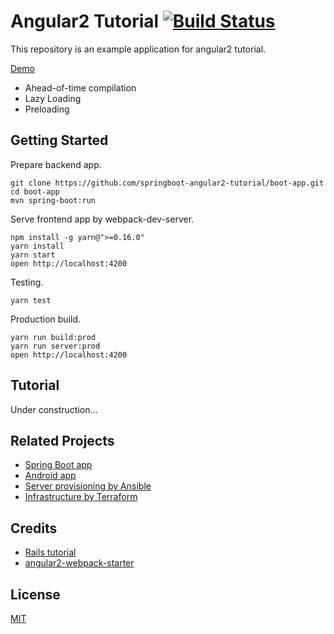# Angular2 Tutorial [![Build Status][travis-image]][travis-url]

This repository is an example application for angular2 tutorial.

[Demo](https://micropost.hana053.com/)

* Ahead-of-time compilation
* Lazy Loading
* Preloading 

## Getting Started

Prepare backend app.

```
git clone https://github.com/springboot-angular2-tutorial/boot-app.git
cd boot-app
mvn spring-boot:run
```

Serve frontend app by webpack-dev-server.

```
npm install -g yarn@">=0.16.0"
yarn install
yarn start
open http://localhost:4200
```

Testing.

```
yarn test
```

Production build.

```
yarn run build:prod
yarn run server:prod
open http://localhost:4200
```

## Tutorial

Under construction...

## Related Projects

* [Spring Boot app](https://github.com/springboot-angular2-tutorial/boot-app)
* [Android app](https://github.com/springboot-angular2-tutorial/android-app)
* [Server provisioning by Ansible](https://github.com/springboot-angular2-tutorial/micropost-provisionings)
* [Infrastructure by Terraform](https://github.com/springboot-angular2-tutorial/micropost-formation)

## Credits

* [Rails tutorial](https://github.com/railstutorial/sample_app_rails_4)
* [angular2-webpack-starter](https://github.com/AngularClass/angular2-webpack-starter)

## License

[MIT](/LICENSE)

[travis-url]: https://travis-ci.org/springboot-angular2-tutorial/angular2-app
[travis-image]: https://travis-ci.org/springboot-angular2-tutorial/angular2-app.svg

